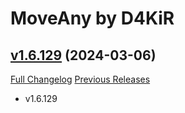 # MoveAny by D4KiR

## [v1.6.129](https://github.com/d4kir92/MoveAny/tree/v1.6.129) (2024-03-06)
[Full Changelog](https://github.com/d4kir92/MoveAny/compare/v1.6.128...v1.6.129) [Previous Releases](https://github.com/d4kir92/MoveAny/releases)

- v1.6.129  
